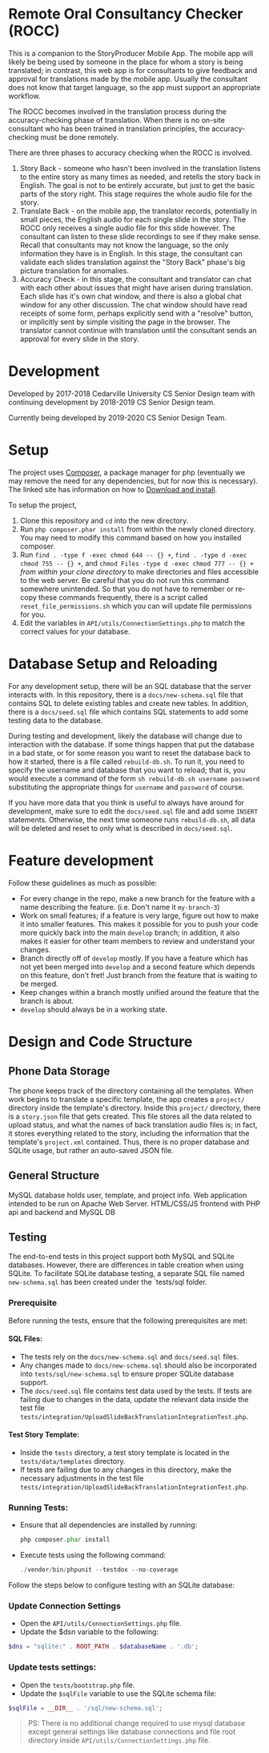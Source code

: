 # Remote Oral Consultancy Checker (ROCC)

This is a companion to the StoryProducer Mobile App. The mobile app will likely
be being used by someone in the place for whom a story is being translated; in
contrast, this web app is for consultants to give feedback and approval for
translations made by the mobile app. Usually the consultant does not know that
target language, so the app must support an appropriate workflow.

The ROCC becomes involved in the translation process during the
accuracy-checking phase of translation. When there is no on-site consultant who
has been trained in translation principles, the accuracy-checking must be done
remotely.

There are three phases to accuracy checking when the ROCC is involved.
1. Story Back - someone who hasn't been involved in the translation listens to
	 the entire story as many times as needed, and retells the story back in
	 English. The goal is not to be entirely accurate, but just to get the basic
	 parts of the story right. This stage requires the whole audio file for the
	 story.
2. Translate Back - on the mobile app, the translator records, potentially in
	 small pieces, the English audio for each single slide in the story. The ROCC
	 only receives a single audio file for this slide however. The consultant can
	 listen to these slide recordings to see if they make sense. Recall that
	 consultants may not know the language, so the only information they have is
	 in English. In this stage, the consultant can validate each slides
	 translation against the "Story Back" phase's big picture translation for
	 anomalies.
3. Accuracy Check - in this stage, the consultant and translator can chat with
	 each other about issues that might have arisen during translation. Each
	 slide has it's own chat window, and there is also a global chat window for
	 any other discussion. The chat window should have read receipts of some
	 form, perhaps explicitly send with a "resolve" button, or implicitly sent by
	 simple visiting the page in the browser. The translator cannot continue with
	 translation until the consultant sends an approval for every slide in the
	 story.

# Development

Developed by 2017-2018 Cedarville University CS Senior Design team
with continuing development by 2018-2019 CS Senior Design team.

Currently being developed by 2019-2020 CS Senior Design Team.

# Setup

The project uses [Composer](getcomposer.org), a package manager for php
(eventually we may remove the need for any dependencies, but for now this is
necessary). The linked site has information on how to [Download and
install](getcomposer.org/download).

To setup the project,
1. Clone this repository and `cd` into the new directory.
2. Run `php composer.phar install` from within the newly cloned directory. You
	 may need to modify this command based on how you installed composer.
3. Run `find . -type f -exec chmod 644 -- {} +`, `find . -type d -exec chmod
   755 -- {} +`, and `chmod Files -type d -exec chmod 777 -- {} +` *from within
   your clone directory* to make directories and files accessible to the web
   server. Be careful that you do not run this command somewhere unintended. So
   that you do not have to remember or re-copy these commands frequently, there
   is a script called `reset_file_permissions.sh` which you can will update
   file permissions for you.
4. Edit the variables in `API/utils/ConnectionSettings.php` to match the
   correct values for your database.

# Database Setup and Reloading

For any development setup, there will be an SQL database that the server
interacts with. In this repository, there is a `docs/new-schema.sql` file that
contains SQL to delete existing tables and create new tables. In addition,
there is a `docs/seed.sql` file which contains SQL statements to add some
testing data to the database.

During testing and development, likely the database will change due to
interaction with the database. If some things happen that put the database in a
bad state, or for some reason you want to reset the database back to how it
started, there is a file called `rebuild-db.sh`. To run it, you need to specify
the username and database that you want to reload; that is, you would execute a
command of the form `sh rebuild-db.sh username password` substituting the
appropriate things for `username` and `password` of course.

If you have more data that you think is useful to always have around for
development, make sure to edit the `docs/seed.sql` file and add some `INSERT`
statements. Otherwise, the next time someone runs `rebuild-db.sh`, all data
will be deleted and reset to only what is described in `docs/seed.sql`.

# Feature development

Follow these guidelines as much as possible:

* For every change in the repo, make a new branch for the feature with a name
	describing the feature. (i.e. Don't name it `my-branch-3`)
* Work on small features; if a feature is very large, figure out how to make it
	into smaller features. This makes it possible for you to push your code more
	quickly back into the main `develop` branch; in addition, it also makes it
	easier for other team members to review and understand your changes.
* Branch directly off of `develop` mostly. If you have a feature which has not
	yet been merged into `develop` and a second feature which depends on this
	feature, don't fret! Just branch from the feature that is waiting to be
	merged.
* Keep changes within a branch mostly unified around the feature that the
	branch is about.
* `develop` should always be in a working state.

# Design and Code Structure

## Phone Data Storage

The phone keeps track of the directory containing all the templates. When work 
begins to translate a specific template, the app creates a `project/` directory 
inside the template's directory. Inside this `project/` directory, there is a 
`story.json` file that gets created. This file stores all the data related to 
upload status, and what the names of back translation audio files is; in fact, 
it stores everything related to the story, including the information that the 
template's `project.xml` contained. Thus, there is no proper database and SQLite
usage, but rather an auto-saved JSON file.

## General Structure

MySQL database holds user, template, and project info. Web application intended 
to be run on Apache Web Server. HTML/CSS/JS frontend with PHP api and backend 
and MySQL DB


## Testing
The end-to-end tests in this project support both MySQL and SQLite databases.
However, there are differences in table creation when using SQLite. 
To facilitate SQLite database testing, a separate SQL file named `new-schema.sql` has been created under the `tests/sql folder.

### Prerequisite

Before running the tests, ensure that the following prerequisites are met:

#### SQL Files:
* The tests rely on the `docs/new-schema.sql` and `docs/seed.sql` files.
* Any changes made to `docs/new-schema.sql` should also be incorporated into `tests/sql/new-schema.sql` to ensure proper SQLite database support.
* The `docs/seed.sql` file contains test data used by the tests. If tests are failing due to changes in the data, update the relevant data inside the test file `tests/integration/UploadSlideBackTranslationIntegrationTest.php`.

#### Test Story Template: 
* Inside the `tests` directory, a test story template is located in the `tests/data/templates` directory.
* If tests are failing  due to any changes in this directory, make the necessary adjustments in the test file `tests/integration/UploadSlideBackTranslationIntegrationTest.php`.


### Running Tests:
* Ensure that all dependencies are installed by running:
  ```php
  php composer.phar install
  ```
* Execute tests using the following command:
  ```php
  ./vendor/bin/phpunit --testdox --no-coverage
  ```


Follow the steps below to configure testing with an SQLite database:

### Update Connection Settings

* Open the `API/utils/ConnectionSettings.php` file.
* Update the $dsn variable to the following:
```php
$dns = "sqlite:" . ROOT_PATH . $databaseName . '.db';
```

### Update tests settings:
* Open the `tests/bootstrap.php` file.
* Update the `$sqlFile` variable to use the SQLite schema file:
```php
$sqlFile = __DIR__ . '/sql/new-schema.sql';
```

> PS: There is no additional change required to use mysql database except general settings like database connections and
file root directory inside `API/utils/ConnectionSettings.php` file.